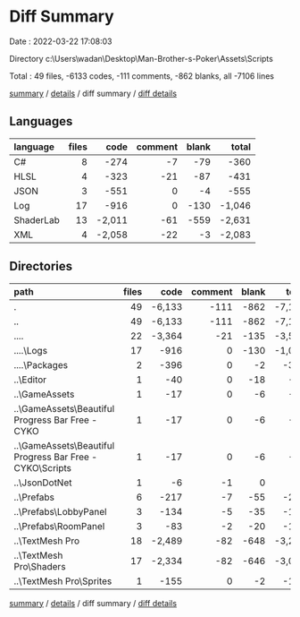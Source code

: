 # Diff Summary

Date : 2022-03-22 17:08:03

Directory c:\Users\wadan\Desktop\Man-Brother-s-Poker\Assets\Scripts

Total : 49 files,  -6133 codes, -111 comments, -862 blanks, all -7106 lines

[summary](results.md) / [details](details.md) / diff summary / [diff details](diff-details.md)

## Languages
| language | files | code | comment | blank | total |
| :--- | ---: | ---: | ---: | ---: | ---: |
| C# | 8 | -274 | -7 | -79 | -360 |
| HLSL | 4 | -323 | -21 | -87 | -431 |
| JSON | 3 | -551 | 0 | -4 | -555 |
| Log | 17 | -916 | 0 | -130 | -1,046 |
| ShaderLab | 13 | -2,011 | -61 | -559 | -2,631 |
| XML | 4 | -2,058 | -22 | -3 | -2,083 |

## Directories
| path | files | code | comment | blank | total |
| :--- | ---: | ---: | ---: | ---: | ---: |
| . | 49 | -6,133 | -111 | -862 | -7,106 |
| .. | 49 | -6,133 | -111 | -862 | -7,106 |
| ..\.. | 22 | -3,364 | -21 | -135 | -3,520 |
| ..\..\Logs | 17 | -916 | 0 | -130 | -1,046 |
| ..\..\Packages | 2 | -396 | 0 | -2 | -398 |
| ..\Editor | 1 | -40 | 0 | -18 | -58 |
| ..\GameAssets | 1 | -17 | 0 | -6 | -23 |
| ..\GameAssets\Beautiful Progress Bar Free - CYKO | 1 | -17 | 0 | -6 | -23 |
| ..\GameAssets\Beautiful Progress Bar Free - CYKO\Scripts | 1 | -17 | 0 | -6 | -23 |
| ..\JsonDotNet | 1 | -6 | -1 | 0 | -7 |
| ..\Prefabs | 6 | -217 | -7 | -55 | -279 |
| ..\Prefabs\LobbyPanel | 3 | -134 | -5 | -35 | -174 |
| ..\Prefabs\RoomPanel | 3 | -83 | -2 | -20 | -105 |
| ..\TextMesh Pro | 18 | -2,489 | -82 | -648 | -3,219 |
| ..\TextMesh Pro\Shaders | 17 | -2,334 | -82 | -646 | -3,062 |
| ..\TextMesh Pro\Sprites | 1 | -155 | 0 | -2 | -157 |

[summary](results.md) / [details](details.md) / diff summary / [diff details](diff-details.md)